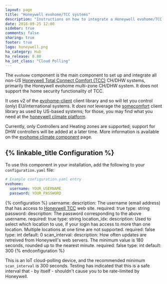 ```yaml
---
layout: page
title: "Honeywell evohome/TCC systems"
description: "Instructions on how to integrate a Honeywell evohome/TCC system with Home Assistant."
date: 2018-09-25 12:00
sidebar: true
comments: false
sharing: true
footer: true
logo: honeywell.png
ha_category: Hub
ha_release: 0.80
ha_iot_class: "Cloud Polling"
---
```


The `evohome` component is the main component to set up and integrate all _non-US_ [Honeywell Total Connect Comfort (TCC)](https://international.mytotalconnectcomfort.com/Account/Login) CH/DHW systems, primarily the Honeywell evohome multi-zone CH/DHW system.  It does not support the home security functionality of TCC.

It uses v2 of the [evohome-client](https://github.com/watchforstock/evohome-client) client library and so will let you control (only) EU/international systems. It _does not_ leverage the [somecomfort](https://github.com/kk7ds/somecomfort) client library as used by US-based systems; for those, you may find what you need at the [honeywell climate platform](/components/climate.honeywell/).

Currently, only Controllers and Heating zones are supported; support for DHW controllers will be added at a later time. More information is available on the [evohome climate component](/components/climate.evohome/) page.

## {% linkable_title Configuration %}

To use this component in your installation, add the following to your `configuration.yaml` file:

```yaml
# Example configuration.yaml entry
evohome:
  username: YOUR_USERNAME
  password: YOUR_PASSWORD
```

{% configuration %}
username:
  description: The username (email address) that has access to [Honeywell TCC](https://international.mytotalconnectcomfort.com/Account/Login) web site.
  required: true
  type: string
password:
  description: The password corresponding to the above username.
  required: true
  type: string
location_idx:
  description: Used to select which location to use, if your login has access to more than one location. Multiple locations at one time are not supported.
  required: false
  type: int
  default: 0
scan_interval:
  description: How often updates are retreived from Honeywell's web servers. The minimum value is 180 seconds, rounded up to the nearest minute.
  required: false
  type: int
  default: 300
{% endconfiguration %}

This is an IoT cloud-polling device, and the recommended minimum `scan_interval` is 300 seconds. Testing has indicated that this is a safe interval that - by itself - shouldn't cause you to be rate-limited by Honeywell.

